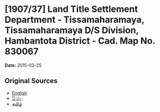 # [1907/37] Land Title Settlement Department - Tissamaharamaya, Tissamaharamaya D/S Division, Hambantota District - Cad. Map No. 830067

**Date:** 2015-03-25

## Original Sources

- [English](https://documents.gov.lk/view/extra-gazettes/2015/3/1907-37_E.pdf)
- [සිංහල](https://documents.gov.lk/view/extra-gazettes/2015/3/1907-37_S.pdf)
- [தமிழ்](https://documents.gov.lk/view/extra-gazettes/2015/3/1907-37_T.pdf)
